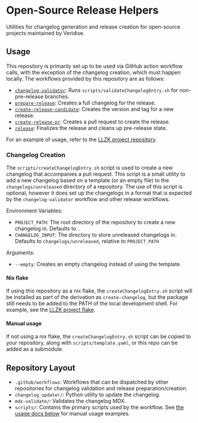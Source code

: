 # Open-Source Release Helpers

Utilities for changelog generation and release creation for open-source projects maintained by Veridise.

## Usage

This repository is primarily set up to be used via GitHub action workflow calls, with
the exception of the changelog creation, which must happen locally. The workflows provided
by this repository are as follows:

- [`changelog-validator`](.github/workflows/changelog-validator.yml): Runs `scripts/validateChangelogEntry.sh` for non-pre-release branches.
- [`prepare-release`](.github/workflows/prepare-release.yml): Creates a full changelog for the release.
- [`create-release-candidate`](.github/workflows/create-release-candidate.yml): Creates the version and tag for a new release.
- [`create-release-pr`](.github/workflows/create-release-pr.yml): Creates a pull request to create the release.
- [`release`](.github/workflows/release.yml): Finalizes the release and cleans up pre-release state.

For an example of usage, refer to the [LLZK project repository](https://github.com/Veridise/llzk-lib).

### Changelog Creation

The `scripts/createChangelogEntry.sh` script is used to create a new changelog that
accompanies a pull request. This script is a small utility to add a new changelog based
on a template (or an empty file) to the `changelogs/unreleased` directory of a repository.
The use of this script is optional, however it does set up the changelogs in a format
that is expected by the `changelog-validator` workflow and other release workflows.

Environment Variables:
- `PROJECT_PATH`: The root directory of the repository to create a new changelog in. Defaults to `.`
- `CHANGELOG_INPUT`: The directory to store unreleased changelogs in. Defaults to `changelogs/unreleased`, relative to `PROJECT_PATH`

Arguments:
- `--empty`: Creates an empty changelog instead of using the template.

#### Nix flake

If using this repository as a nix flake, the `createChangelogEntry.sh` script will
be installed as part of the derivation as `create-changelog`, but the package still
needs to be added to the PATH of the local development shell.
For example, see the [LLZK project flake](https://github.com/Veridise/llzk-lib/flake.nix).

#### Manual usage

If not using a nix flake, the `createChangelogEntry.sh` script can be copied to
your repository, along with `scripts/template.yaml`, or this repo can be added
as a submodule.

## Repository Layout

- `.github/workflows`: Workflows that can be dispatched by other repositories for changelog validation and release preparation/creation.
- `changelog_updater/`: Python utility to update the changelog.
- `mdx-validate/`: Validates the changelog MDX.
- `scripts/`: Contains the primary scripts used by the workflow. See [the usage docs below](#script-usage) for manual usage examples.
